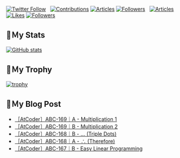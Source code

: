 [![Twitter Follow](https://img.shields.io/twitter/follow/hyperdb?label=twitter&logo=twitter&style=plastic)](https://twitter.com/hyperdb)
&nbsp;
[![Contributions](https://badgen.org/img/qiita/hyperdb/contributions?style=plastic)](https://qiita.com/hyperdb)
[![Articles](https://badgen.org/img/qiita/hyperdb/articles?style=plastic)](https://qiita.com/hyperdb)
[![Followers](https://badgen.org/img/qiita/hyperdb/followers?style=plastic)](https://qiita.com/hyperdb)
&nbsp;
[![Articles](https://badgen.org/img/zenn/hyperdb/articles)](https://zenn.dev/hyperdb)
[![Likes](https://badgen.org/img/zenn/hyperdb/likes?style=plastic)](https://zenn.dev/hyperdb)
[![Followers](https://badgen.org/img/zenn/hyperdb/followers?style=plastic)](https://zenn.dev/hyperdb)

## 🔖Ｍy Stats

[![GitHub stats](https://github-readme-stats-eight-theta.vercel.app/api?username=hyperdb&theme=radical&count_private=true&show_icons=true)](https://github.com/anuraghazra/github-readme-stats)

## 🔖Ｍy Trophy

[![trophy](https://github-profile-trophy.vercel.app/?username=hyperdb&theme=onedark)](https://github.com/ryo-ma/github-profile-trophy)

## 🔖Ｍy Blog Post

<!-- BLOG-POST-LIST:START -->
- [［AtCoder］ABC-169｜A - Multiplication 1](https://zenn.dev/hyperdb/articles/b24948580797b5)
- [［AtCoder］ABC-169｜B - Multiplication 2](https://zenn.dev/hyperdb/articles/10273a004a8937)
- [［AtCoder］ABC-168｜B - ... &lpar;Triple Dots&rpar;](https://zenn.dev/hyperdb/articles/8e9a950b9c027b)
- [［AtCoder］ABC-168｜A - ∴ &lpar;Therefore&rpar;](https://zenn.dev/hyperdb/articles/1ef55012bdb667)
- [［AtCoder］ABC-167｜B - Easy Linear Programming](https://zenn.dev/hyperdb/articles/68ffd8416d9b78)
<!-- BLOG-POST-LIST:END -->
